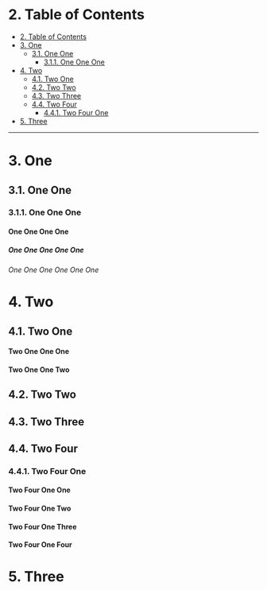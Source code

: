 <!-- !numberedheadings (start=2) -->

# 2\. Table of Contents

<!-- !toc -->

* [2\. Table of Contents](#2-table-of-contents)
* [3\. One](#3-one)
  * [3.1\. One One](#31-one-one)
    * [3.1.1\. One One One](#311-one-one-one)
* [4\. Two](#4-two)
  * [4.1\. Two One](#41-two-one)
  * [4.2\. Two Two](#42-two-two)
  * [4.3\. Two Three](#43-two-three)
  * [4.4\. Two Four](#44-two-four)
    * [4.4.1\. Two Four One](#441-two-four-one)
* [5\. Three](#5-three)

<!-- toc! -->

----

# 3\. One

## 3.1\. One One

### 3.1.1\. One One One

#### One One One One

##### One One One One One

###### One One One One One One

# 4\. Two

## 4.1\. Two One

#### Two One One One

#### Two One One Two

## 4.2\. Two Two

## 4.3\. Two Three

## 4.4\. Two Four

### 4.4.1\. Two Four One

#### Two Four One One

#### Two Four One Two

#### Two Four One Three

#### Two Four One Four

# 5\. Three


